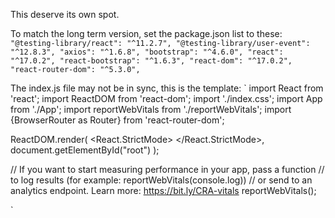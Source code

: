 This deserve its own spot.

To match the long term version, set the package.json list to these:
`
    "@testing-library/react": "^11.2.7",
    "@testing-library/user-event": "^12.8.3",
    "axios": "^1.6.8",
    "bootstrap": "^4.6.0",
    "react": "^17.0.2",
    "react-bootstrap": "^1.6.3",
    "react-dom": "^17.0.2",
    "react-router-dom": "^5.3.0",
`

The index.js file may not be in sync, this is the template:
`
import React from 'react';
import ReactDOM from 'react-dom';
import './index.css';
import App from './App';
import reportWebVitals from './reportWebVitals';
import {BrowserRouter as Router} from 'react-router-dom';

ReactDOM.render(
<React.StrictMode>
    <Router>
      <App />
    </Router>
  </React.StrictMode>,
  document.getElementById("root")
);

// If you want to start measuring performance in your app, pass a function
// to log results (for example: reportWebVitals(console.log))
// or send to an analytics endpoint. Learn more: https://bit.ly/CRA-vitals
reportWebVitals();

`